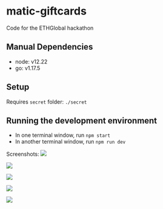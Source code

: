 # matic-giftcards

Code for the ETHGlobal hackathon

## Manual Dependencies

-   node: v12.22
-   go: v1.17.5

## Setup

Requires `secret` folder: `./secret`

## Running the development environment

-   In one terminal window, run `npm start`
-   In another terminal window, run `npm run dev`

Screenshots:
![ ](https://storage.googleapis.com/ethglobal-api-production/projects/8nrux/images/Screen%20Shot%202022-11-06%20at%205.24.55%20AM.png)

![ ](https://storage.googleapis.com/ethglobal-api-production/projects/8nrux/images/Screen%20Shot%202022-11-06%20at%205.25.12%20AM.png)

![ ](https://storage.googleapis.com/ethglobal-api-production/projects/8nrux/images/Screen%20Shot%202022-11-06%20at%205.25.36%20AM.png)

![ ](https://storage.googleapis.com/ethglobal-api-production/projects/8nrux/images/Screen%20Shot%202022-11-06%20at%205.26.26%20AM.png)

![ ](https://storage.googleapis.com/ethglobal-api-production/projects/8nrux/images/Screen%20Shot%202022-11-06%20at%205.28.09%20AM.png)
